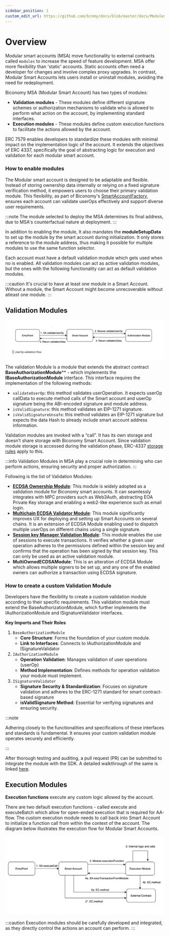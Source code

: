 ```yaml
---
sidebar_position: 1
custom_edit_url: https://github.com/bcnmy/docs/blob/master/docs/Modules/overview.md
---
```

# Overview
Modular smart accounts (MSA) move functionality to external contracts called `modules` to increase the speed of feature development.
MSA offer more flexibility than 'static' accounts. Static accounts often need a developer for changes and involve complex proxy upgrades. In contrast, Modular Smart Accounts lets users install or uninstall modules, avoiding the need for redeployment.

Biconomy MSA (Modular Smart Account) has two types of modules:

- **Validation modules** - These modules define different signature schemes or authorization mechanisms to validate who is allowed to perform what action on the account, by implementing standard interfaces.
- **Execution modules** - These modules define custom execution functions to facilitate the actions allowed by the account.

ERC 7579 enables developers to standardize these modules with minimal impact on the implementation logic of the account. It extends the objectives of ERC 4337, specifically the goal of abstracting logic for execution and validation for each modular smart account.

### How to enable modules

The Modular smart account is designed to be adaptable and flexible. Instead of storing ownership data internally or relying on a fixed signature verification method, it empowers users to choose their primary validation module. This flexibility, as part of Biconomy's [SmartAccountFactory](https://github.com/bcnmy/scw-contracts/blob/main/contracts/smart-account/factory/SmartAccountFactory.sol#L73), ensures each account can validate userOps effectively and support diverse user requirements.

:::note
The module selected to deploy the MSA determines its final address, due to MSA's counterfactual nature at deployment.
:::

In addition to enabling the module, It also mandates the **moduleSetupData** to set up the module by the smart account during initialization. It only stores a reference to the module address, thus making it possible for multiple modules to use the same function selector.

Each account must have a default validation module which gets used when no is enabled. All validation modules can act as active validation modules, but the ones with the following functionality can act as default validation modules.

:::caution
It's crucial to have at least one module in a Smart Account. Without a module, the Smart Account might become  unrecoverable without atleast one module.
:::

## Validation Modules

![validationModule.png](../images/modules/validationModule.png)

The validation Module is a module that extends the abstract contract **BaseAuthorizationModule**** - which implements the **IBaseAuthorizationModule** interface. This interface requires the implementation of the following methods:

- `validateUserOp`: this method validates userOperation. It expects userOp callData to execute method calls of the Smart account and userOp signature being the ABI-encoded signature and module address.
- `isValidSignature`: this method validates an EIP-1271 signature.
- `isValidSignatureUnsafe`: this method validates an EIP-1271 signature but expects the data Hash to already include smart account address information.

Validation modules are invoked with a “call”. It has its own storage and doesn’t share storage with Biconomy Smart Account. Since validation module storage is accessed during the validation phase, ERC-4337 [storage rules](https://github.com/eth-infinitism/account-abstraction/blob/abff2aca61a8f0934e533d0d352978055fddbd96/eip/EIPS/eip-4337.md#storage-associated-with-an-address) apply to this.

:::info
Validation Modules in MSA play a crucial role in determining who can perform actions, ensuring security and proper authorization.
:::

Following is the list of Validation Modules:

- [**ECDSA Ownership Module**](ecdsa.mdx): This module is widely adopted as a validation module for Biconomy smart accounts. It can seamlessly integrates with MPC providers such as Web3Auth, abstracting EOA Private Key storage and enabling a web2-like experience such as email login.
- [**Multichain ECDSA Validator Module**](multichain.mdx): This module significantly improves UX for deploying and setting up Smart Accounts on several chains. It is an extension of ECDSA Module enabling used to dispatch multiple userOps on different chains using a single signature.
- [**Session key Manager Validation Module**](sessionvalidationmodule.mdx): This module enables the use of sessions to execute transactions. It verifies whether a given user operation adheres to the permissions defined within the session key and confirms that the operation has been signed by that session key. This can only be used as an active validation module.
- **MultiOwnedECDSAModule**: This is an alteration of ECDSA Module which allows multiple signers to be set up, and any one of the enabled owners can authorize a transaction using ECDSA signature.

### How to create a custom Validation Module

Developers have the flexibility to create a custom validation module according to their specific requirements. This validation module must extend the BaseAuthorizationModule, which further implements the IAuthorizationModule and ISignatureValidator interfaces.

**Key Imports and Their Roles**

1. `BaseAuthorizationModule`
    - **Core Structure**: Forms the foundation of your custom module.
    - **Link to Interfaces**: Connects to IAuthorizationModule and ISignatureValidator
2. `IAuthorizationModule`
    - **Operation Validation**: Manages validation of user operations (userOp)
    - **Method Implementation**: Defines methods for operation validation your module must implement.
3. `ISignatureValidator`
    - **Signature Security & Standardization**: Focuses on signature validation and adheres to the ERC-1271 standard for smart contract-based signature
    - **isValidSignature Method**: Essential for verifying signatures and ensuring security.

:::note

Adhering closely to the functionalities and specifications of these interfaces and standards is fundamental. It ensures your custom validation module operates securely and efficiently.

:::

After thorough testing and auditing, a pull request (PR) can be submitted to integrate the module with the SDK. A detailed walkthrough of the same is linked [here](/tutorials/customValidationModule).

## Execution Modules

**Execution functions** execute any custom logic allowed by the account.

There are two default execution functions - called execute and executeBatch which allow for open-ended execution that is required for AA-flow. The custom execution module needs to call back into Smart Account to initialize a function call from within the context of the account.
The diagram below illustrates the execution flow for Modular Smart Accounts.

![executionModule.png](../images/modules/executionModule.png)

:::caution
Execution modules should be carefully developed and integrated, as they directly control the actions an account can perform.
:::
